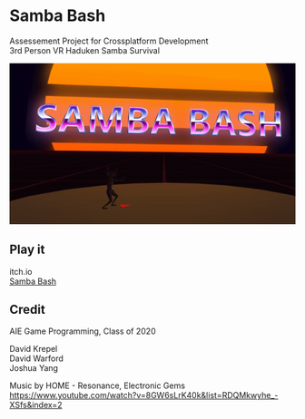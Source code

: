 # Samba Bash
Assessement Project for Crossplatform Development<br />
3rd Person VR Haduken Samba Survival


![](Assets/Resources/Haduken.gif)

## Play it
itch.io<br />
[Samba Bash](chttps://rook1899.itch.io/samba-bash)

## Credit
AIE Game Programming, Class of 2020

David Krepel<br />
David Warford<br />
Joshua Yang<br />

Music by HOME - Resonance, Electronic Gems<br />
https://www.youtube.com/watch?v=8GW6sLrK40k&list=RDQMkwyhe_-XSfs&index=2
